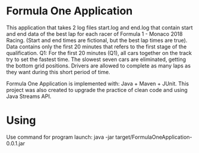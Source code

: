 # Formula One Application
This application that takes 2 log files start.log and end.log that contain start and end data of the best lap for each racer of Formula 1 - Monaco 2018 Racing. (Start and end times are fictional, but the best lap times are true). Data contains only the first 20 minutes that refers to the first stage of the qualification.
Q1: For the first 20 minutes (Q1), all cars together on the track try to set the fastest time. The slowest seven cars are eliminated, getting the bottom grid positions. Drivers are allowed to complete as many laps as they want during this short period of time.

Formula One Application is implemented with: Java + Maven + JUnit.
This project was also created to upgrade the practice of clean code and using Java Streams API.

# Using 
Use command for program launch: 
java -jar target/FormulaOneApplication-0.0.1.jar